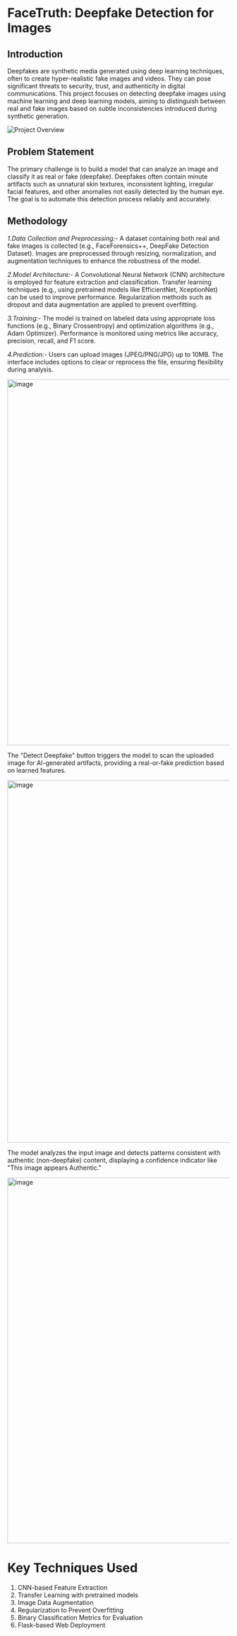 # FaceTruth: Deepfake Detection for Images  


## Introduction  
Deepfakes are synthetic media generated using deep learning techniques, often to create hyper-realistic fake images and videos. They can pose significant threats to security, trust, and authenticity in digital communications. This project focuses on detecting deepfake images using machine learning and deep learning models, aiming to distinguish between real and fake images based on subtle inconsistencies introduced during synthetic generation.  

![Project Overview](https://github.com/user-attachments/assets/02861838-f1d7-46c4-99d0-19dc2da350f0)  


## Problem Statement
The primary challenge is to build a model that can analyze an image and classify it as real or fake (deepfake). Deepfakes often contain minute artifacts such as unnatural skin textures, inconsistent lighting, irregular facial features, and other anomalies not easily detected by the human eye. The goal is to automate this detection process reliably and accurately.

## Methodology
*1.Data Collection and Preprocessing:-*
A dataset containing both real and fake images is collected (e.g., FaceForensics++, DeepFake Detection Dataset).
Images are preprocessed through resizing, normalization, and augmentation techniques to enhance the robustness of the model.

*2.Model Architecture:-*
A Convolutional Neural Network (CNN) architecture is employed for feature extraction and classification.
Transfer learning techniques (e.g., using pretrained models like EfficientNet, XceptionNet) can be used to improve performance.
Regularization methods such as dropout and data augmentation are applied to prevent overfitting.

*3.Training:-*
The model is trained on labeled data using appropriate loss functions (e.g., Binary Crossentropy) and optimization algorithms (e.g., Adam Optimizer).
Performance is monitored using metrics like accuracy, precision, recall, and F1 score.

*4.Prediction:-*
Users can upload images (JPEG/PNG/JPG) up to 10MB. The interface includes options to clear or reprocess the file, ensuring flexibility during analysis.

<img width="1887" height="829" alt="image" src="https://github.com/user-attachments/assets/ec9ec3fe-3aa8-4118-9254-026336f8267a" />


The "Detect Deepfake" button triggers the model to scan the uploaded image for AI-generated artifacts, providing a real-or-fake prediction based on learned features.

<img width="1892" height="821" alt="image" src="https://github.com/user-attachments/assets/c86a7316-7e46-4c4b-8c2a-88974a464328" />


The model analyzes the input image and detects patterns consistent with authentic (non-deepfake) content, displaying a confidence indicator like "This image appears Authentic."

<img width="1894" height="828" alt="image" src="https://github.com/user-attachments/assets/1468d7c1-7792-41bd-95e4-8243a2f0ef0f" />

# Key Techniques Used
1) CNN-based Feature Extraction
2) Transfer Learning with pretrained models
3) Image Data Augmentation
4) Regularization to Prevent Overfitting
5) Binary Classification Metrics for Evaluation
6) Flask-based Web Deployment


